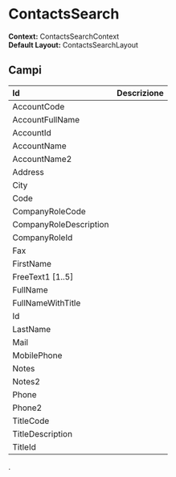 # ContactsSearch

**Context:** ContactsSearchContext  
**Default Layout:** ContactsSearchLayout

## Campi

| Id | Descrizione |
| :--- | :--- |
| AccountCode |  |
| AccountFullName |  |
| AccountId |  |
| AccountName |  |
| AccountName2 |  |
| Address |  |
| City |  |
| Code |  |
| CompanyRoleCode |  |
| CompanyRoleDescription |  |
| CompanyRoleId |  |
| Fax |  |
| FirstName |  |
| FreeText1 \[1..5\] |  |
| FullName |  |
| FullNameWithTitle |  |
| Id |  |
| LastName |  |
| Mail |  |
| MobilePhone |  |
| Notes |  |
| Notes2 |  |
| Phone |  |
| Phone2 |  |
| TitleCode |  |
| TitleDescription |  |
| TitleId |  |

.